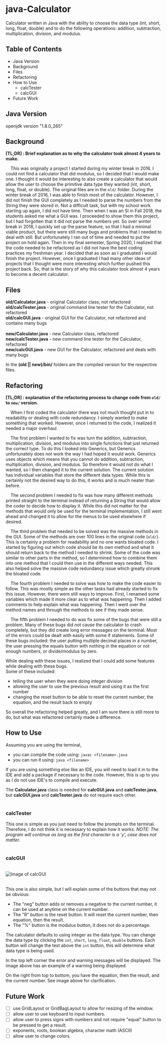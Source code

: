 # java-Calculator
Calculator written in Java with the ability to choose the data type (int, short, long, float, double) and to do the following operations: addition, subtraction, multiplication, division, and modulus.

## Table of Contents
- Java Version
- Background
- Files
- Refactoring
- How to Use
  - calcTester
  - calcGUI
- Future Work

## Java Version
openjdk version "1.8.0_265"

## Background
**[TL;DR] : Brief explanation as to why the calculator took almost 4 years to make.**

&nbsp;&nbsp;&nbsp;&nbsp;This was originally a project I started during my winter break in 2016. I could not find a calculator that did modulus, so I decided that I would make one. I thought it would be interesting to also create a calculator that would allow the user to choose the primitive data type they wanted (int, short, long, float, or double). The original files are in the `old/` folder. During the winter break of 2016, I was able to finish most of the calculator. However, I did not finish the GUI completely as I needed to parse the numbers from the String they were stored in. Not a difficult task, but with my school work starting up again, I did not have time. Then when I was an SI in Fall 2018, the students asked me what a GUI was. I proceeded to show them this project, but I had forgotten that it did not parse the numbers yet. So over winter break in 2018, I quickly set up the parse feature, so that I had a minimal viable product, but there were still many bugs and problems that I needed to deal with still. But unfortunately I ran out of time and needed to put the project on hold again. Then in my final semester, Spring 2020, I realized that the code needed to be refactored as I did not have the best coding practices my freshman year. I decided that as soon as I graduated I would finish the project. However, once I graduated I had many other ideas of projects that I thought were more interesting which further pushed this project back. So, that is the story of why this calculator took almost 4 years to become a decent calculator.

## Files
**old/Calculator.java** - original Calculator class, not refactored
<br />**old/calcTester.java** - original command line tester for the Calculator, not refactored
<br />**old/calcGUI.java** - original GUI for the Calculator, not refactored and contains many bugs
<br /><br />**new/Calculator.java** - new Calculator class, refactored
<br />**new/calcTester.java** - new command line tester for the Calculator, refactored
<br />**new/calcGUI.java** - new GUI for the Calculator, refactored and deals with many bugs

In the **(old || new)/bin/** folders are the compiled version for the respective files.

## Refactoring
**[TL;DR] : explanation of the refactoring process to change code from `old/` to `new/` version.**

&nbsp;&nbsp;&nbsp;&nbsp;When I first coded the calculator there was not much thought put in to readability or dealing with code redundancy. I simply wanted to make something that worked. However, once I returned to the code, I realized it needed a major overhaul.

&nbsp;&nbsp;&nbsp;&nbsp;The first problem I wanted to fix was turn the addition, subtraction, multiplication, division, and modulus into single functions that just returned the correct type. To do this I looked into Generics, but Generics unfortunately does not work the way I had hoped it would work. Generics uses objects which means that you cannot do addition, subtraction, multiplication, division, and modulus. So therefore it would not do what I wanted, so I then changed it to the current solution. The current solution has individual variables that store the different data types. While this is certainly not the desired way to do this, it works and is much neater than before.

&nbsp;&nbsp;&nbsp;&nbsp;The second problem I needed to fix was how many different methods printed straight to the terminal instead of returning a String that would allow the coder to decide how to display it. While this did not matter for the methods that would only be used for the terminal implementation, I still went ahead and changed it to allow for the menus to be used elsewhere if desired.

&nbsp;&nbsp;&nbsp;&nbsp;The third problem that needed to be solved was the massive methods in the GUI. Some of the methods are over 100 lines in the original code (`old/`). This is certainly a problem for readability and no one wants bloated code. I started by figuring out which code should be its own method and what it should return back to the method I needed to shrink. Some of the code was similar to other parts in the method, so I determined how to combine them into one method that I could then use in the different ways needed. This also helped solve the massive code redundancy issue which greatly shrunk the bloated code.

&nbsp;&nbsp;&nbsp;&nbsp;The fourth problem I needed to solve was how to make the code easier to follow. This was mostly simple as the other tasks had already started to fix this issue. However, there were still ways to improve. First, I renamed some variables which made it more clear as to what was happening. Then I added comments to help explain what was happening. Then I went over the method names and through the methods to see if they made sense.

&nbsp;&nbsp;&nbsp;&nbsp;The fifth problem I needed to do was fix some of the bugs that were still a problem. Many of these bugs did not cause the calculator to crash completely, but they did create long error messages on the terminal. Most of the errors could be dealt with easily with some if statements. Some of these bugs included: the user putting multiple decimal places in a number, the user pressing the equals button with nothing in the equation or not enough numbers, or divide/modulus by zero.

While dealing with these issues, I realized that I could add some features while dealing with these bugs.
<br />Some of these included:
- telling the user when they were doing integer division
- allowing the user to use the previous result and using it as the first number
- changing the reset button to be able to reset the current number, the equation, and the result back to empty

So overall the refactoring helped greatly, and I am sure there is still more to do, but what was refactored certainly made a difference.


## How to Use

Assuming you are using the terminal, 
- you can compile the code using: `javac <filename>.java` 
- you can run it using: `java <filename>`

If you are using something else like an IDE, you will need to load it in to the IDE and add a package if necessary to the code. However, this is up to you as I do not use IDE's to compile and execute.

The **Calculator.java** class is needed for **calcGUI.java** and **calcTester.java**, but **calcGUI.java** and **calcTester.java** do not require each other.
<br /><br />

### calcTester
This one is simple as you just need to follow the prompts on the terminal. Therefore, I do not think it is necessary to explain how it works. 
*NOTE: The program will continue as long as the first character is a 'y', case does not matter.*
<br /><br />

### calcGUI

<br />![Image of calcGUI](./calcGUIPicture.png)

<br />This one is also simple, but I will explain some of the buttons that may not be obvious:
- The "neg" button adds or removes a negative to the current number, it can be used at anytime on the current number.
- The "R" button is the reset button. It will reset the current number, then equation, then the result.
- The "%" button is the modulus button, it does not do a percentage.

The calculator defaults to using integer as the data type. You can change the data type by clicking the `int`, `short`, `long`, `float`, `double` buttons. Each button will change the text above the `int` button, this will determine what data type is being used.

In the top left corner the error and warning messages will be displayed. The image above has an example of a warning being displayed.

On the right from top to bottom, you have the equation, then the result, and the current number. See image above for clarification.

## Future Work
- [ ] use GridLayout or GridBagLayout to allow for resizing of the window.
- [ ] allow user to use keyboard to input numbers.
- [ ] allow user to press signs with numbers and not require "equal" button to be pressed to get a result.
- [ ] exponents, roots, boolean algebra, character math (ASCII)
- [ ] allow user to change colors.
